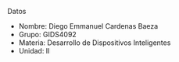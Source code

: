 Datos
- Nombre: Diego Emmanuel Cardenas Baeza
- Grupo: GIDS4092
- Materia: Desarrollo de Dispositivos Inteligentes
- Unidad: II

